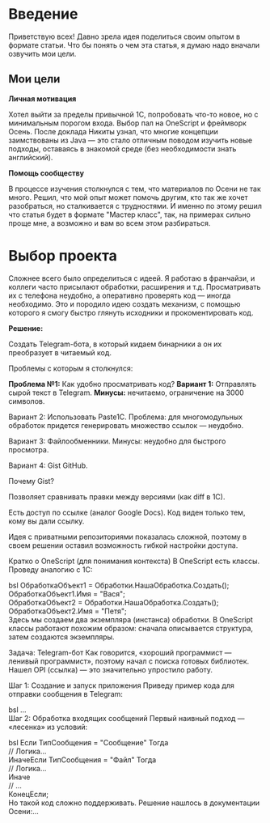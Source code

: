 # Введение
Приветствую всех! Давно зрела идея поделиться своим опытом в формате статьи. Что бы понять о чем эта статья, я думаю надо вначали озвучить мои цели.

## Мои цели
**Личная мотивация**

Хотел выйти за пределы привычной 1С, попробовать что-то новое, но с минимальным порогом входа. Выбор пал на OneScript и фреймворк Осень. После доклада Никиты узнал, что многие концепции заимствованы из Java — это стало отличным поводом изучить новые подходы, оставаясь в знакомой среде (без необходимости знать английский).

**Помощь сообществу**

В процессе изучения столкнулся с тем, что материалов по Осени не так много. Решил, что мой опыт может помочь другим, кто так же хочет разобраться, но сталкивается с трудностями.
И именно по этому решил что статья будет в формате "Мастер класс", так, на примерах сильно проще мне, а возможно и вам во всем этом разбираться.

# Выбор проекта

Сложнее всего было определиться с идеей. Я работаю в франчайзи, и коллеги часто присылают обработки, расширения и т.д. Просматривать их с телефона неудобно, а оперативно проверять код — иногда необходимо. Это и породило идею создать механизм, с помощью которого я смогу быстро глянуть исходники и прокоментировать код.

**Решение:**

Создать Telegram-бота, в который кидаем бинарники а он их преобразует в читаемый код.

Проблемы с которым я столкнулся:

**Проблема №1:** Как удобно просматривать код?
**Вариант 1:** Отправлять сырой текст в Telegram.
**Минусы:** нечитаемо, ограничение на 3000 символов.

Вариант 2: Использовать Paste1C.
Проблема: для многомодульных обработок придется генерировать множество ссылок — неудобно.

Вариант 3: Файлообменники.
Минусы: неудобно для быстрого просмотра.

Вариант 4: Gist GitHub.

Почему Gist?

Позволяет сравнивать правки между версиями (как diff в 1С).

Есть доступ по ссылке (аналог Google Docs). Код виден только тем, кому вы дали ссылку.

Идея с приватными репозиториями показалась сложной, поэтому в своем решении оставил возможность гибкой настройки доступа.

Кратко о OneScript (для понимания контекста)
В OneScript есть классы. Проведу аналогию с 1С:

bsl
ОбработкаОбъект1 = Обработки.НашаОбработка.Создать();  
ОбработкаОбъект1.Имя = "Вася";  
ОбработкаОбъект2 = Обработки.НашаОбработка.Создать();  
ОбработкаОбъект2.Имя = "Петя";  
Здесь мы создаем два экземпляра (инстанса) обработки. В OneScript классы работают похожим образом: сначала описывается структура, затем создаются экземпляры.

Задача: Telegram-бот
Как говорится, «хороший программист — ленивый программист», поэтому начал с поиска готовых библиотек. Нашел OPI (ссылка) — это значительно упростило работу.

Шаг 1: Создание и запуск приложения
Приведу пример кода для отправки сообщения в Telegram:

bsl
...  
Шаг 2: Обработка входящих сообщений
Первый наивный подход — «лесенка» из условий:

bsl
Если ТипСообщения = "Сообщение" Тогда  
    // Логика...  
ИначеЕсли ТипСообщения = "Файл" Тогда  
    // Логика...  
Иначе  
    // ...  
КонецЕсли;  
Но такой код сложно поддерживать. Решение нашлось в документации Осени:...
